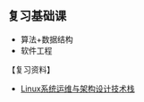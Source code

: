## 复习基础课
+ 算法+数据结构
+ 软件工程


【复习资料】

+ [Linux系统运维与架构设计技术栈](https://www.cnblogs.com/ittimeline/p/10232997.html)